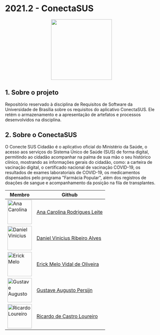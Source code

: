 <h1> 2021.2 - ConectaSUS </h1>

<p align="center">
  <img width="200" src="https://user-images.githubusercontent.com/49570180/152342175-84f56765-ec70-47c2-a16a-437b8a9f3ae8.png">
</p>


## 1. Sobre o projeto
Repositório reservado à disciplina de Requisitos de Software da Universidade de Brasília sobre os requisitos do aplicativo ConectaSUS. Ele retém o armazenamento e a apresentação de artefatos e processos desenvolvidos na disciplina.

## 2. Sobre o ConectaSUS
O Conecte SUS Cidadão é o aplicativo oficial do Ministério da Saúde, o acesso aos serviços do Sistema Único de Saúde (SUS) de forma digital, permitindo ao cidadão acompanhar na palma de sua mão o seu histórico clínico, mostrando as informações gerais do cidadão, como: a carteira de vacinação digital, o certificado nacional de vacinação COVID-19, os resultados de exames laboratoriais de COVID-19, os medicamentos dispensados pelo programa "Farmácia Popular", além dos registros de doações de sangue e acompanhamento da posição na fila de transplantes.


|  Membro | Github  |
| ------- |-------- |
| <img src="https://avatars.githubusercontent.com/u/49570180?v=4" width="80" title="Ana Carolina"> | [Ana Carolina Rodrigues Leite](https://github.com/AnaCarolinaRodriguesLeite) |
| <img src="https://avatars.githubusercontent.com/u/52768341?v=4" width="80" title="Daniel Vinicius"> | [Daniel Vinicius Ribeiro Alves](https://github.com/DanielViniciusAlves) |
| <img src="https://avatars.githubusercontent.com/u/48844857?v=4" width="80" title="Erick Melo"> | [Erick Melo Vidal de Oliveira](https://github.com/ErickMVdO)  |
| <img src="https://avatars.githubusercontent.com/u/56366957?v=4" width="80" title="Gustave Augusto"> | [Gustave Augusto Persijn](https://github.com/gpersijn)  |
| <img src="https://avatars.githubusercontent.com/u/83254747?v=4" width="80" title="Ricardo Loureiro"> | [Ricardo de Castro Loureiro](https://github.com/castroricardo1) |

